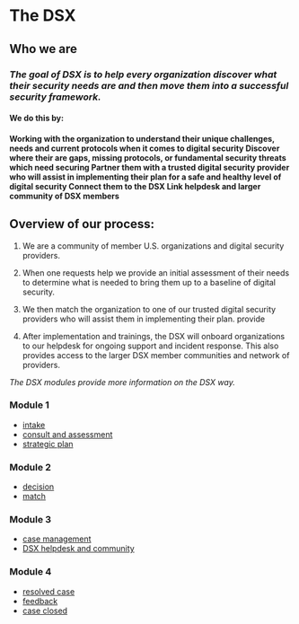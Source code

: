 # The DSX

## **Who we are**

### _The goal of DSX is to help every organization discover what their security needs are and then move them into a successful security framework._

#### 

#### We do this by:

#### Working with the organization to understand their unique challenges, needs and current protocols when it comes to digital security  Discover where their are gaps, missing protocols, or fundamental security threats which need securing  Partner them with a trusted digital security provider who will assist in implementing their plan for a safe and healthy level of digital security  Connect them to the DSX  Link helpdesk and larger community of DSX members



## Overview of our process:

1. We are a community of member U.S. organizations and digital security providers. 

2. When one requests help we provide an initial assessment of their needs to determine what is needed to bring them up to a baseline of digital security.

3. We then match the organization to one of our trusted digital security providers who will assist them in implementing their plan. provide 

4. After implementation and trainings, the DSX will onboard organizations to our helpdesk for ongoing support and incident response. This also provides access to the larger DSX member communities and network of providers. 

_The DSX modules provide more information on the DSX way._

### **Module 1**

* [intake](intake.md)
* [consult and assessment](initial-consult.md)
* [strategic plan](strategic-plan.md)

### **Module 2**

* [decision](decision.md)
* [match](match.md)

### **Module 3**

* [case management](case-management.md)
* [DSX helpdesk and community](https://docs.digitalsecurityexchange.org/~/edit/drafts/-LY7x1jlcvBQOLbocNWE/zammad-setup-organization-onboard/dsx-helpdesk-and-community)

### **Module 4**

* [resolved case](case-resolved.md)
* [feedback](case-resolved.md)
* [case closed](case-closed.md)



